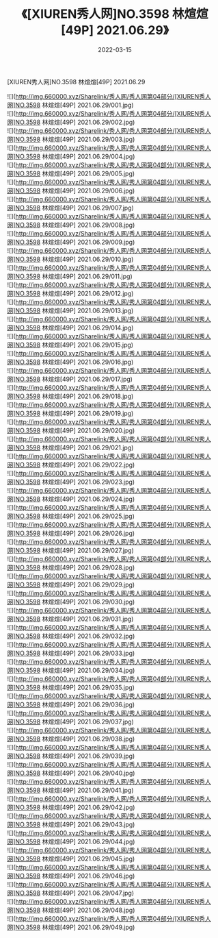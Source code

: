 ﻿---
layout: post
title:  《[XIUREN秀人网]NO.3598 林煊煊[49P] 2021.06.29》
date:   2022-03-15
img: http://img.660000.xyz/Sharelink/秀人网/秀人网第04部分/[XIUREN秀人网]NO.3598 林煊煊[49P] 2021.06.29/000.jpg
categories: [美女, 清纯, 唯美]
---

[XIUREN秀人网]NO.3598 林煊煊[49P] 2021.06.29

 ![](http://img.660000.xyz/Sharelink/秀人网/秀人网第04部分/[XIUREN秀人网]NO.3598 林煊煊[49P] 2021.06.29/001.jpg) <br>![](http://img.660000.xyz/Sharelink/秀人网/秀人网第04部分/[XIUREN秀人网]NO.3598 林煊煊[49P] 2021.06.29/002.jpg) <br>![](http://img.660000.xyz/Sharelink/秀人网/秀人网第04部分/[XIUREN秀人网]NO.3598 林煊煊[49P] 2021.06.29/003.jpg) <br>![](http://img.660000.xyz/Sharelink/秀人网/秀人网第04部分/[XIUREN秀人网]NO.3598 林煊煊[49P] 2021.06.29/004.jpg) <br>![](http://img.660000.xyz/Sharelink/秀人网/秀人网第04部分/[XIUREN秀人网]NO.3598 林煊煊[49P] 2021.06.29/005.jpg) <br>![](http://img.660000.xyz/Sharelink/秀人网/秀人网第04部分/[XIUREN秀人网]NO.3598 林煊煊[49P] 2021.06.29/006.jpg) <br>![](http://img.660000.xyz/Sharelink/秀人网/秀人网第04部分/[XIUREN秀人网]NO.3598 林煊煊[49P] 2021.06.29/007.jpg) <br>![](http://img.660000.xyz/Sharelink/秀人网/秀人网第04部分/[XIUREN秀人网]NO.3598 林煊煊[49P] 2021.06.29/008.jpg) <br>![](http://img.660000.xyz/Sharelink/秀人网/秀人网第04部分/[XIUREN秀人网]NO.3598 林煊煊[49P] 2021.06.29/009.jpg) <br>![](http://img.660000.xyz/Sharelink/秀人网/秀人网第04部分/[XIUREN秀人网]NO.3598 林煊煊[49P] 2021.06.29/010.jpg) <br>![](http://img.660000.xyz/Sharelink/秀人网/秀人网第04部分/[XIUREN秀人网]NO.3598 林煊煊[49P] 2021.06.29/011.jpg) <br>![](http://img.660000.xyz/Sharelink/秀人网/秀人网第04部分/[XIUREN秀人网]NO.3598 林煊煊[49P] 2021.06.29/012.jpg) <br>![](http://img.660000.xyz/Sharelink/秀人网/秀人网第04部分/[XIUREN秀人网]NO.3598 林煊煊[49P] 2021.06.29/013.jpg) <br>![](http://img.660000.xyz/Sharelink/秀人网/秀人网第04部分/[XIUREN秀人网]NO.3598 林煊煊[49P] 2021.06.29/014.jpg) <br>![](http://img.660000.xyz/Sharelink/秀人网/秀人网第04部分/[XIUREN秀人网]NO.3598 林煊煊[49P] 2021.06.29/015.jpg) <br>![](http://img.660000.xyz/Sharelink/秀人网/秀人网第04部分/[XIUREN秀人网]NO.3598 林煊煊[49P] 2021.06.29/016.jpg) <br>![](http://img.660000.xyz/Sharelink/秀人网/秀人网第04部分/[XIUREN秀人网]NO.3598 林煊煊[49P] 2021.06.29/017.jpg) <br>![](http://img.660000.xyz/Sharelink/秀人网/秀人网第04部分/[XIUREN秀人网]NO.3598 林煊煊[49P] 2021.06.29/018.jpg) <br>![](http://img.660000.xyz/Sharelink/秀人网/秀人网第04部分/[XIUREN秀人网]NO.3598 林煊煊[49P] 2021.06.29/019.jpg) <br>![](http://img.660000.xyz/Sharelink/秀人网/秀人网第04部分/[XIUREN秀人网]NO.3598 林煊煊[49P] 2021.06.29/020.jpg) <br>![](http://img.660000.xyz/Sharelink/秀人网/秀人网第04部分/[XIUREN秀人网]NO.3598 林煊煊[49P] 2021.06.29/021.jpg) <br>![](http://img.660000.xyz/Sharelink/秀人网/秀人网第04部分/[XIUREN秀人网]NO.3598 林煊煊[49P] 2021.06.29/022.jpg) <br>![](http://img.660000.xyz/Sharelink/秀人网/秀人网第04部分/[XIUREN秀人网]NO.3598 林煊煊[49P] 2021.06.29/023.jpg) <br>![](http://img.660000.xyz/Sharelink/秀人网/秀人网第04部分/[XIUREN秀人网]NO.3598 林煊煊[49P] 2021.06.29/024.jpg) <br>![](http://img.660000.xyz/Sharelink/秀人网/秀人网第04部分/[XIUREN秀人网]NO.3598 林煊煊[49P] 2021.06.29/025.jpg) <br>![](http://img.660000.xyz/Sharelink/秀人网/秀人网第04部分/[XIUREN秀人网]NO.3598 林煊煊[49P] 2021.06.29/026.jpg) <br>![](http://img.660000.xyz/Sharelink/秀人网/秀人网第04部分/[XIUREN秀人网]NO.3598 林煊煊[49P] 2021.06.29/027.jpg) <br>![](http://img.660000.xyz/Sharelink/秀人网/秀人网第04部分/[XIUREN秀人网]NO.3598 林煊煊[49P] 2021.06.29/028.jpg) <br>![](http://img.660000.xyz/Sharelink/秀人网/秀人网第04部分/[XIUREN秀人网]NO.3598 林煊煊[49P] 2021.06.29/029.jpg) <br>![](http://img.660000.xyz/Sharelink/秀人网/秀人网第04部分/[XIUREN秀人网]NO.3598 林煊煊[49P] 2021.06.29/030.jpg) <br>![](http://img.660000.xyz/Sharelink/秀人网/秀人网第04部分/[XIUREN秀人网]NO.3598 林煊煊[49P] 2021.06.29/031.jpg) <br>![](http://img.660000.xyz/Sharelink/秀人网/秀人网第04部分/[XIUREN秀人网]NO.3598 林煊煊[49P] 2021.06.29/032.jpg) <br>![](http://img.660000.xyz/Sharelink/秀人网/秀人网第04部分/[XIUREN秀人网]NO.3598 林煊煊[49P] 2021.06.29/033.jpg) <br>![](http://img.660000.xyz/Sharelink/秀人网/秀人网第04部分/[XIUREN秀人网]NO.3598 林煊煊[49P] 2021.06.29/034.jpg) <br>![](http://img.660000.xyz/Sharelink/秀人网/秀人网第04部分/[XIUREN秀人网]NO.3598 林煊煊[49P] 2021.06.29/035.jpg) <br>![](http://img.660000.xyz/Sharelink/秀人网/秀人网第04部分/[XIUREN秀人网]NO.3598 林煊煊[49P] 2021.06.29/036.jpg) <br>![](http://img.660000.xyz/Sharelink/秀人网/秀人网第04部分/[XIUREN秀人网]NO.3598 林煊煊[49P] 2021.06.29/037.jpg) <br>![](http://img.660000.xyz/Sharelink/秀人网/秀人网第04部分/[XIUREN秀人网]NO.3598 林煊煊[49P] 2021.06.29/038.jpg) <br>![](http://img.660000.xyz/Sharelink/秀人网/秀人网第04部分/[XIUREN秀人网]NO.3598 林煊煊[49P] 2021.06.29/039.jpg) <br>![](http://img.660000.xyz/Sharelink/秀人网/秀人网第04部分/[XIUREN秀人网]NO.3598 林煊煊[49P] 2021.06.29/040.jpg) <br>![](http://img.660000.xyz/Sharelink/秀人网/秀人网第04部分/[XIUREN秀人网]NO.3598 林煊煊[49P] 2021.06.29/041.jpg) <br>![](http://img.660000.xyz/Sharelink/秀人网/秀人网第04部分/[XIUREN秀人网]NO.3598 林煊煊[49P] 2021.06.29/042.jpg) <br>![](http://img.660000.xyz/Sharelink/秀人网/秀人网第04部分/[XIUREN秀人网]NO.3598 林煊煊[49P] 2021.06.29/043.jpg) <br>![](http://img.660000.xyz/Sharelink/秀人网/秀人网第04部分/[XIUREN秀人网]NO.3598 林煊煊[49P] 2021.06.29/044.jpg) <br>![](http://img.660000.xyz/Sharelink/秀人网/秀人网第04部分/[XIUREN秀人网]NO.3598 林煊煊[49P] 2021.06.29/045.jpg) <br>![](http://img.660000.xyz/Sharelink/秀人网/秀人网第04部分/[XIUREN秀人网]NO.3598 林煊煊[49P] 2021.06.29/046.jpg) <br>![](http://img.660000.xyz/Sharelink/秀人网/秀人网第04部分/[XIUREN秀人网]NO.3598 林煊煊[49P] 2021.06.29/047.jpg) <br>![](http://img.660000.xyz/Sharelink/秀人网/秀人网第04部分/[XIUREN秀人网]NO.3598 林煊煊[49P] 2021.06.29/048.jpg) <br>![](http://img.660000.xyz/Sharelink/秀人网/秀人网第04部分/[XIUREN秀人网]NO.3598 林煊煊[49P] 2021.06.29/049.jpg) <br>